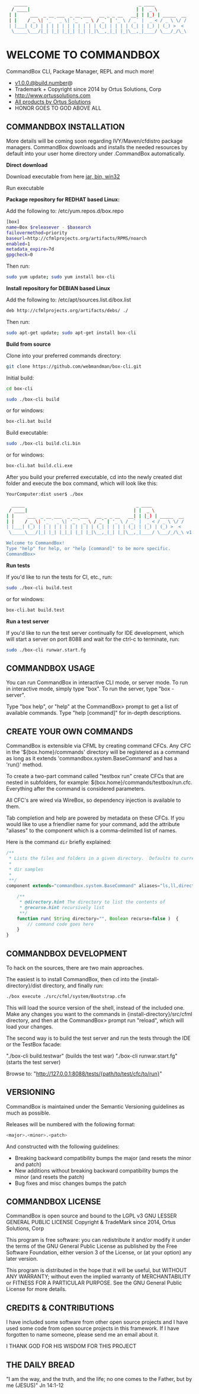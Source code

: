 ``` bash
   _____                                          _ ____            
  / ____|                                        | |  _ \           
 | |     ___  _ __ ___  _ __ ___   __ _ _ __   __| | |_) | _____  __
 | |    / _ \| '_ ` _ \| '_ ` _ \ / _` | '_ \ / _` |  _ < / _ \ \/ /
 | |___| (_) | | | | | | | | | | | (_| | | | | (_| | |_) | (_) >  < 
  \_____\___/|_| |_| |_|_| |_| |_|\__,_|_| |_|\__,_|____/ \___/_/\_\ 
```

# WELCOME TO COMMANDBOX 

CommandBox CLI, Package Manager, REPL and much more!

* v1.0.0.@build.number@
* Trademark + Copyright since 2014 by Ortus Solutions, Corp
* <http://www.ortussolutions.com>
* [All products by Ortus Solutions](http://www.ortussolutions.com/products)
* HONOR GOES TO GOD ABOVE ALL

## COMMANDBOX INSTALLATION

More details will be coming soon regarding IVY/Maven/cfdistro package managers. CommandBox downloads and installs the needed resources by default into your user home directory under .CommandBox automatically.

**Direct download**

Download executable from here [jar, bin, win32](http://cfmlprojects.org/artifacts/com/ortussolutions/box.cli/1.0.0/)

Run executable

**Package repository for REDHAT based Linux:**

Add the following to: /etc/yum.repos.d/box.repo
``` bash
[box]
name=Box $releasever - $basearch
failovermethod=priority
baseurl=http://cfmlprojects.org/artifacts/RPMS/noarch
enabled=1
metadata_expire=7d
gpgcheck=0
```
Then run:
``` bash
sudo yum update; sudo yum install box-cli
```

**Install repository for DEBIAN based Linux**

Add the following to: /etc/apt/sources.list.d/box.list
``` bash
deb http://cfmlprojects.org/artifacts/debs/ ./
```
Then run: 
``` bash
sudo apt-get update; sudo apt-get install box-cli
```

**Build from source**

Clone into your preferred commands directory:
``` bash
git clone https://github.com/webmandman/box-cli.git
```
Initial build:
``` bash
cd box-cli
``` 
``` bash
sudo ./box-cli build
```
or for windows:
``` bash
box-cli.bat build
```
Build executable:
``` bash
sudo ./box-cli build.cli.bin
```
or for windows:
``` bash
box-cli.bat build.cli.exe
```
After you build your preferred executable, cd into the newly created dist folder and execute the box command, which will look like this:
``` bash
YourComputer:dist user$ ./box

  _____                                          _ ____
 / ____|                                        | |  _ \
| |     ___  _ __ ___  _ __ ___   __ _ _ __   __| | |_) | _____  __
| |    / _ \| '_ ` _ \| '_ ` _ \ / _` | '_ \ / _` |  _ < / _ \ \/ /
| |___| (_) | | | | | | | | | | | (_| | | | | (_| | |_) | (_) >  <
 \_____\___/|_| |_| |_|_| |_| |_|\__,_|_| |_|\__,_|____/ \___/_/\_\ v1.0.0.00002

Welcome to CommandBox!
Type "help" for help, or "help [command]" to be more specific.
CommandBox>
```

**Run tests**

If you'd like to run the tests for CI, etc., run:
``` bash
sudo ./box-cli build.test
```
or for windows:
``` bash
box-cli.bat build.test
```

**Run a test server**

If you'd like to run the test server continually for IDE development, which will start a server on port 8088 and wait for the ctrl-c to terminate, run:
``` bash
sudo ./box-cli runwar.start.fg
```

## COMMANDBOX USAGE

You can run CommandBox in interactive CLI mode, or server mode.  To run in interactive mode, simply type "box".  To run the server, type "box -server".

Type "box help", or "help" at the CommandBox> prompt to get a list of available commands. Type "help [command]" for in-depth descriptions.

## CREATE YOUR OWN COMMANDS

CommandBox is extensible via CFML by creating command CFCs.  Any CFC in the '${box.home}/commands' directory will be registered as a command as long as it extends 'commandbox.system.BaseCommand' and has a 'run()' method. 

To create a two-part command called "testbox run" create CFCs that are nested in subfolders, for example: 
${box.home}/commands/testbox/run.cfc. Everything after the command is considered parameters.

All CFC's are wired via WireBox, so dependency injection is available to them.

Tab completion and help are powered by metadata on these CFCs. If you would like to use a friendlier name for your command, add the attribute "aliases" to the component which is a comma-delimited list of names.

Here is the command `dir` briefly explained:
``` javascript
/**
 * Lists the files and folders in a given directory.  Defaults to current working directory
 *
 * dir samples
 * 
 **/
component extends="commandbox.system.BaseCommand" aliases="ls,ll,directory" excludeFromHelp=false {

	/**
	 * @directory.hint The directory to list the contents of
	 * @recurse.hint recursively list
	 **/
	function run( String directory="", Boolean recurse=false )  {
		// command code goes here
	}
}
``` 

## COMMANDBOX DEVELOPMENT

To hack on the sources, there are two main approaches.

The easiest is to install CommandBox, then cd into the {install-directory}/dist directory, and finally run:
``` bash
./box execute ./src/cfml/system/Bootstrap.cfm
```
This will load the source version of the shell, instead of the included one.  
Make any changes you want to the commands in {install-directory}/src/cfml directory, and then at the CommandBox> prompt run "reload", which will load your changes.

The second way is to build the test server and run the tests through the IDE or
the TestBox facade:

"./box-cli build.testwar" (builds the test war)
"./box-cli runwar.start.fg" (starts the test server)

Browse to: "http://127.0.0.1:8088/tests/{path/to/test/cfc/to/run}"


## VERSIONING

CommandBox is maintained under the Semantic Versioning guidelines as much as possible.

Releases will be numbered with the following format:

``` bash
<major>.<minor>.<patch>
```

And constructed with the following guidelines:

* Breaking backward compatibility bumps the major (and resets the minor and patch)
* New additions without breaking backward compatibility bumps the minor (and resets the patch)
* Bug fixes and misc changes bumps the patch

## COMMANDBOX LICENSE

CommandBox is open source and bound to the LGPL v3 GNU LESSER GENERAL PUBLIC LICENSE Copyright & TradeMark since 2014, Ortus Solutions, Corp

This program is free software: you can redistribute it and/or modify it under the terms of the GNU General Public License as published by the Free Software Foundation, either version 3 of the License, or (at your option) any later version.

This program is distributed in the hope that it will be useful, but WITHOUT ANY WARRANTY; without even the implied warranty of MERCHANTABILITY or FITNESS FOR A PARTICULAR PURPOSE.  See the GNU General Public License for more details.

## CREDITS & CONTRIBUTIONS

I have included some software from other open source projects and I have used some code from open source projects in this framework. If I have forgotten to name someone, please send me an email about it.

I THANK GOD FOR HIS WISDOM FOR THIS PROJECT

## THE DAILY BREAD

"I am the way, and the truth, and the life; no one comes to the Father, but by me (JESUS)" Jn 14:1-12
